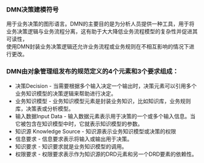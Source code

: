 ### DMN决策建模符号
用于业务决策的图形语言。DMN的主要目的是为分析人员提供一种工具，用于将业务决策逻辑与业务流程分离，这有助于大大降低业务流程模型的复杂性并促进其可读性，\
使用DMN封装业务决策逻辑还允许业务流程或业务规则在不相互影响的情况下进行更改。

### DMN由对象管理组发布的规范定义的4个元素和3个要求组成：
- 决策Decision  - 当需要根据多个输入决定一个输出时，决策元素可以引用多个业务知识模型的决策逻辑来帮助进行决定。 
- 业务知识模型  - 业务知识模型元素是封装业务知识，比如知识库，业务规则库，决策表或分析模型。
- 输入数据Input Data   - 输入数据元素表示用于决策的一个或多个输入信息。当它被包含在知识模型中时，它就表示知识模型的参数。 
- 知识源 Knowledge Source    - 知识源表示业务知识模型或决策的权限
- 信息要求 - 信息要求表示将输入或输出用于决策。 
- 知识要求 - 知识要求就是业务知识模型的调用。 
- 权限要求 - 权限要求表示作为知识源的DRD元素和另一个DRD要素的依赖性。